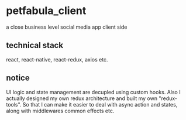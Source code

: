 # petfabula_client
a close business level social media app client side

## technical stack
react, react-native, react-redux, axios etc.

## notice
UI logic and state management are decupled using custom hooks.
Also I actually designed my own redux architecture and built my own "redux-tools". So that I can make it easier to deal with async action and states, along with middlewares common effects etc.

